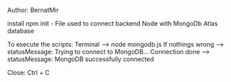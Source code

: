 Author: BernatMir

install npm init -
File used to connect backend Node with MongoDb Atlas database

To execute the scripts: Terminal --> node mongodb.js
    If nothings wrong --> statusMessage: Trying to connect to MongoDB...
    Connection done --> statusMessage: MongoDB successfully connected

Close: Ctrl + C